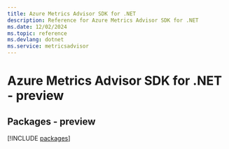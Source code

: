 ```yaml
---
title: Azure Metrics Advisor SDK for .NET
description: Reference for Azure Metrics Advisor SDK for .NET
ms.date: 12/02/2024
ms.topic: reference
ms.devlang: dotnet
ms.service: metricsadvisor
---
```

# Azure Metrics Advisor SDK for .NET - preview
## Packages - preview
[!INCLUDE [packages](metrics-advisor-index.md)]